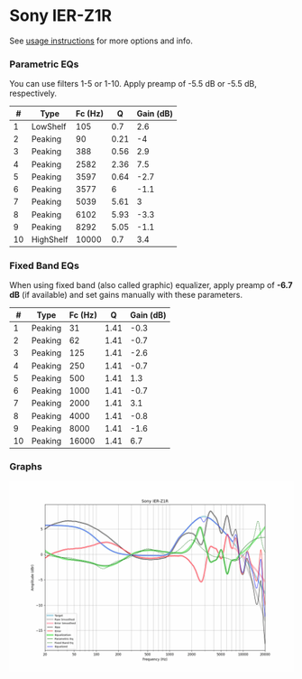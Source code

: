 # Sony IER-Z1R
See [usage instructions](https://github.com/jaakkopasanen/AutoEq#usage) for more options and info.

### Parametric EQs
You can use filters 1-5 or 1-10. Apply preamp of -5.5 dB or -5.5 dB, respectively.

|   # | Type      |   Fc (Hz) |    Q |   Gain (dB) |
|-----|-----------|-----------|------|-------------|
|   1 | LowShelf  |       105 | 0.7  |         2.6 |
|   2 | Peaking   |        90 | 0.21 |        -4   |
|   3 | Peaking   |       388 | 0.56 |         2.9 |
|   4 | Peaking   |      2582 | 2.36 |         7.5 |
|   5 | Peaking   |      3597 | 0.64 |        -2.7 |
|   6 | Peaking   |      3577 | 6    |        -1.1 |
|   7 | Peaking   |      5039 | 5.61 |         3   |
|   8 | Peaking   |      6102 | 5.93 |        -3.3 |
|   9 | Peaking   |      8292 | 5.05 |        -1.1 |
|  10 | HighShelf |     10000 | 0.7  |         3.4 |

### Fixed Band EQs
When using fixed band (also called graphic) equalizer, apply preamp of **-6.7 dB** (if available) and set gains manually with these parameters.

|   # | Type    |   Fc (Hz) |    Q |   Gain (dB) |
|-----|---------|-----------|------|-------------|
|   1 | Peaking |        31 | 1.41 |        -0.3 |
|   2 | Peaking |        62 | 1.41 |        -0.7 |
|   3 | Peaking |       125 | 1.41 |        -2.6 |
|   4 | Peaking |       250 | 1.41 |        -0.7 |
|   5 | Peaking |       500 | 1.41 |         1.3 |
|   6 | Peaking |      1000 | 1.41 |        -0.7 |
|   7 | Peaking |      2000 | 1.41 |         3.1 |
|   8 | Peaking |      4000 | 1.41 |        -0.8 |
|   9 | Peaking |      8000 | 1.41 |        -1.6 |
|  10 | Peaking |     16000 | 1.41 |         6.7 |

### Graphs
![](./Sony%20IER-Z1R.png)
